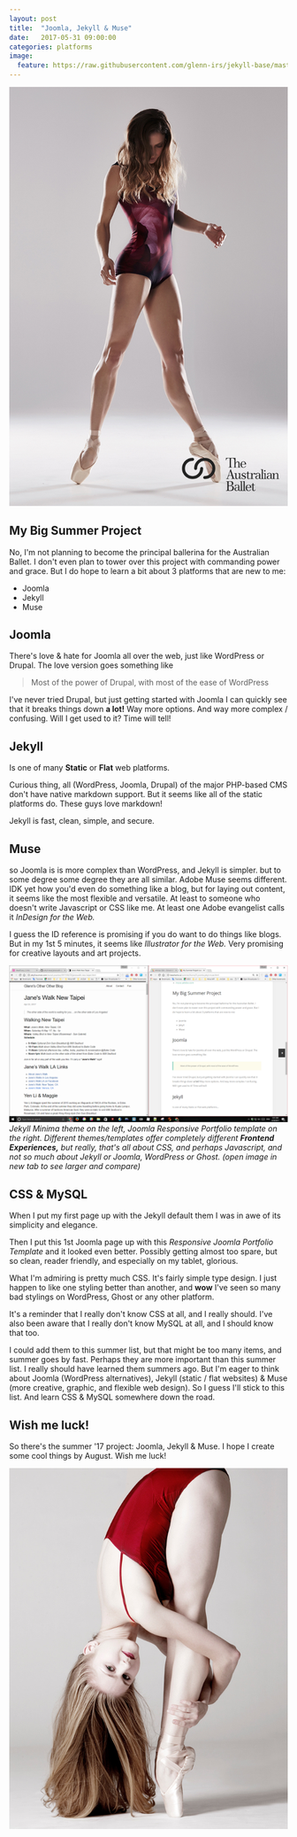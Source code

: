 ```yaml
---
layout: post
title:  "Joomla, Jekyll & Muse"
date:   2017-05-31 09:00:00
categories: platforms
image:
  feature: https://raw.githubusercontent.com/glenn-irs/jekyll-base/master/_images/dance/A%20Redhead%20does%20the%20Flour%20Dancy%20by%20Jeff%20Spencer-2016.jpg
---
```

![](https://raw.githubusercontent.com/glenn-irs/jekyll-base/master/_images/dance/Campaign%20for%20The%20Australian%20Ballet%2C%202015%20by%20Ren%20Pidgeon.jpg)
## My Big Summer Project

No, I'm not planning to become the principal ballerina for the Australian Ballet. I don't even plan to tower over this project with commanding power and grace. But I do hope to learn a bit about 3 platforms that are new to me:

*   Joomla
*   Jekyll
*   Muse

## Joomla
There's love & hate for Joomla all over the web, just like WordPress or Drupal. The love version goes something like

> Most of the power of Drupal, with most of the ease of WordPress

I've never tried Drupal, but just getting started with Joomla I can quickly see that it breaks things down **a lot!** Way more options. And way more complex / confusing. Will I get used to it? Time will tell!

## Jekyll
Is one of many **Static** or **Flat** web platforms.

Curious thing, all (WordPress, Joomla, Drupal) of the major PHP-based CMS don't have native markdown support. But it seems like all of the static platforms do. These guys love markdown!

 Jekyll is fast, clean, simple, and secure.

## Muse
 so Joomla is is more complex than WordPress, and Jekyll is simpler. but to some degree some degree they are all similar. Adobe Muse seems different. IDK yet how you'd even do something like a blog, but for laying out content, it seems like the most flexible and versatile. At least to someone who doesn't write Javascript or CSS like me. At least one Adobe evangelist calls it *InDesign for the Web.*

I guess the ID reference is promising if you do want to do things like blogs. But in my 1st 5 minutes, it seems like *Illustrator for the Web.* Very promising for creative layouts and art projects.

![frontends compared a page of Jekyll in a window next to a page of Joomla](https://raw.githubusercontent.com/glenn-irs/jekyll-base/master/_images/platforms/CSS-Jekyll-Joomla.png)
*Jekyll Minima theme on the left, Joomla Responsive Portfolio template on the right. Different themes/templates offer completely different **Frontend Experiences,** but really, that's all about CSS, and perhaps Javascript, and not so much about Jekyll or Joomla, WordPress or Ghost. (open image in new tab to see larger and compare)*

## CSS & MySQL
When I put my first page up with the Jekyll default them I was in awe of its simplicity and elegance. 

Then I put this 1st Joomla page up with this *Responsive Joomla Portfolio Template* and it looked even better. Possibly getting almost too spare, but so clean, reader friendly, and especially on my tablet, glorious.

What I'm admiring is pretty much CSS. It's fairly simple type design. I just happen to like one styling better than another, and **wow** I've seen so many bad stylings on WordPress, Ghost or any other platform.

It's a reminder that I really don't know CSS at all, and I really should. I've also been aware that I really don't know MySQL at all, and I should know that too.

I could add them to this summer list, but that might be too many items, and summer goes by fast. Perhaps they are more important than this summer list. I really should have learned them summers ago. But I'm eager to think about Joomla (WordPress alternatives), Jekyll (static / flat websites) & Muse (more creative, graphic, and flexible web design). So I guess I'll stick to this list. And learn CSS & MySQL somewhere down the road.

## Wish me luck!
So there's the summer '17 project: Joomla, Jekyll & Muse. I hope I create some cool things by August. Wish me luck!

![](https://raw.githubusercontent.com/glenn-irs/jekyll-base/master/_images/dance/Carla%20Korbes%20holding%20knees%20by%20Angela%20Sterling-2011.jpg)
